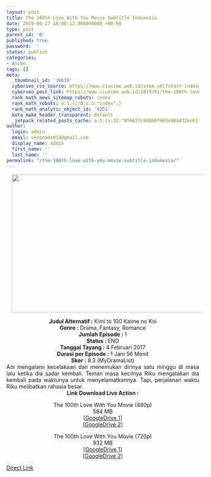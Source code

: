 ```yaml
---
layout: post
title: The 100th Love With You Movie Subtitle Indonesia
date: 2019-06-27 18:08:12.000000000 +00:00
type: post
parent_id: '0'
published: true
password: ''
status: publish
categories:
- Anime
tags: []
meta:
  _thumbnail_id: '16678'
  cyberseo_rss_source: https://www.ciunime.web.id/atom.xml?start-index=3751&max-results=150
  cyberseo_post_link: https://www.ciunime.web.id/2019/01/the-100th-love-with-you-movie-subtitle.html
  rank_math_news_sitemap_robots: index
  rank_math_robots: a:1:{i:0;s:5:"index";}
  rank_math_analytic_object_id: '4251'
  kata_make_header_transparent: default
  _jetpack_related_posts_cache: a:1:{s:32:"8f6677c9d6b0f903e98ad32ec61f8deb";a:2:{s:7:"expires";i:1652141395;s:7:"payload";a:0:{}}}
author:
  login: admin
  email: senseads014@gmail.com
  display_name: admin
  first_name: ''
  last_name: ''
permalink: "/the-100th-love-with-you-movie-subtitle-indonesia/"
---
```

<div class="separator" style="clear: both; text-align: center;"><a href="https://3.bp.blogspot.com/-D_NAkApJFNo/XFPavKpJeQI/AAAAAAAAJXU/BhHEuFov4IURoXhx_0iAijc4Dry0UqrFgCLcBGAs/s1600/The%2B100th%2BLove%2BWith%2BYou.jpg" imageanchor="1" style="margin-left: 1em; margin-right: 1em;"><img border="0" data-original-height="720" data-original-width="1280" height="360" src="{{ site.baseurl }}/assets/2019/06/The%2B100th%2BLove%2BWith%2BYou.jpg" width="640" /></a></div>
<p>
<div style="text-align: center;"><b>Judul</b><b><b> Alternatif</b> :</b> Kimi to 100 Kaime no Koi</div>
<div style="text-align: center;"><b><b>Genre :</b></b> Drama, Fantasy, Romance</div>
<div style="text-align: center;"><b>Jumlah Episode :</b> 1<br /><b>Status :&nbsp;</b>END<br /><b>Tanggal Tayang :</b> 4 Februari 2017<br /><b>Durasi per Episode :</b> 1 Jam 56 Menit</div>
<div style="text-align: center;"><b>Skor :</b>&nbsp;8.3 (MyDramaList)</div>
<div style="text-align: center;"></div>
<div style="text-align: justify;">Aoi mengalami kecelakaan dan menemukan dirinya satu minggu di masa lalu ketika dia sadar kembali. Teman masa kecilnya Riku mengatakan dia kembali pada waktunya untuk menyelamatkannya. Tapi, perjalanan waktu Riku melibatkan rahasia besar.</div>
<div style="text-align: justify;"></div>
<div style="text-align: justify;"></div>
<div style="text-align: center;"><b>Link Download Live Action :</b></div>
<p>
<div style="text-align: center;">The 100th Love With You Movie (480p)<br />584 MB</div>
<div style="text-align: center;">[<a href="https://drive.google.com/file/d/1wF8EOyL1-U0oz4Pn9g72iPVxkSwgX_LC/view" target="_blank" rel="noopener">GoogleDrive 1</a>]<br />[<a href="https://drive.google.com/file/d/16Mlsy5hkLe778K3GDubyi6Z9TvBsOicF/view" target="_blank" rel="noopener">GoogleDrive 2</a>]</p>
<p>The 100th Love With You Movie (720p)<br />932 MB<br />[<a href="https://drive.google.com/file/d/15fwusTDMHig5xbS0DzPORNnL5Eupk-1J/view" target="_blank" rel="noopener">GoogleDrive 1</a>]<br />[<a href="https://drive.google.com/file/d/149BpCszYAnB9HysQ68LcUh4D6gBxwDsx/view" target="_blank" rel="noopener">GoogleDrive 2</a>]</div>
<link rel="stylesheet" href="https://cdnjs.cloudflare.com/ajax/libs/font-awesome/4.7.0/css/font-awesome.min.css" />
<div class="divbtn"> <a href="https://handymansurrender.com/fihup8buzv?key=94550f7ce39444073321dde3b8782f97" class="btn"><i class="fa fa-download"></i> Direct Link</a> </div>
